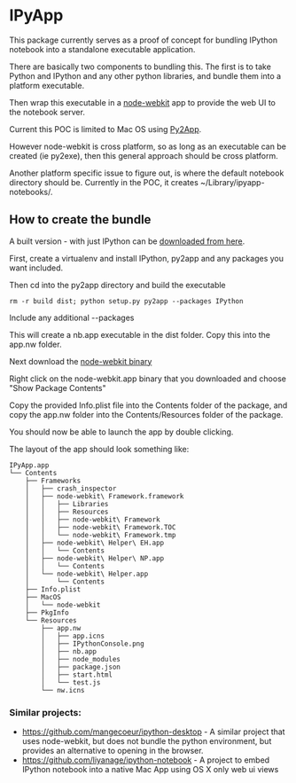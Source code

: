 # IPyApp


This package currently serves as a proof of concept for bundling IPython notebook into a standalone executable application.

There are basically two components to bundling this. The first is to take Python and IPython and any other python libraries, and bundle them into a platform executable.

Then wrap this executable in a [node-webkit](https://github.com/rogerwang/node-webkit) app to provide the web UI to the notebook server.

Current this POC is limited to Mac OS using [Py2App](https://pypi.python.org/pypi/py2app/).

However node-webkit is cross platform, so as long as an executable can be created (ie py2exe), then this general approach should be cross platform.

Another platform specific issue to figure out, is where the default notebook directory should be. Currently in the POC, it creates ~/Library/ipyapp-notebooks/.

## How to create the bundle

A built version - with just IPython can be [downloaded from here](http://ptone.com/temp/IPyApp.zip).

First, create a virtualenv and install IPython, py2app and any packages you want included.

Then cd into the py2app directory and build the executable

	rm -r build dist; python setup.py py2app --packages IPython
	
Include any additional --packages

This will create a nb.app executable in the dist folder. Copy this into the app.nw folder.

Next download the [node-webkit binary](https://github.com/rogerwang/node-webkit#downloads)

Right click on the node-webkit.app binary that you downloaded and choose "Show Package Contents"

Copy the provided Info.plist file into the Contents folder of the package, and copy the app.nw folder into the Contents/Resources folder of the package.

You should now be able to launch the app by double clicking.

The layout of the app should look something like:



	IPyApp.app
	└── Contents
	    ├── Frameworks
	    │   ├── crash_inspector
	    │   ├── node-webkit\ Framework.framework
	    │   │   ├── Libraries
	    │   │   ├── Resources
	    │   │   ├── node-webkit\ Framework
	    │   │   ├── node-webkit\ Framework.TOC
	    │   │   └── node-webkit\ Framework.tmp
	    │   ├── node-webkit\ Helper\ EH.app
	    │   │   └── Contents
	    │   ├── node-webkit\ Helper\ NP.app
	    │   │   └── Contents
	    │   └── node-webkit\ Helper.app
	    │       └── Contents
	    ├── Info.plist
	    ├── MacOS
	    │   └── node-webkit
	    ├── PkgInfo
	    └── Resources
	        ├── app.nw
	        │   ├── app.icns
	        │   ├── IPythonConsole.png
	        │   ├── nb.app
	        │   ├── node_modules
	        │   ├── package.json
	        │   ├── start.html
	        │   └── test.js
	        └── nw.icns
	


### Similar projects:

* https://github.com/mangecoeur/ipython-desktop - A similar project that uses node-webkit, but does not bundle the python environment, but provides an alternative to opening in the browser.
* https://github.com/liyanage/ipython-notebook - A project to embed IPython notebook into a native Mac App using OS X only web ui views



